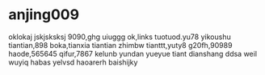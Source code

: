 # anjing009
oklokaj
jskjsksksj
9090,ghg
uiuggg
ok,links
tuotuod.yu78
yikoushu
tiantian,898
boka,tianxia
tiantian
zhimbw
tianttt,yuty8
g20fh,90989
haode,565645
qifur,7867
kelunb
yundan
yueyue
tiant
dianshang
ddsa
weil
wuyiq
habas
yelvsd
haoarerh
baishijky

